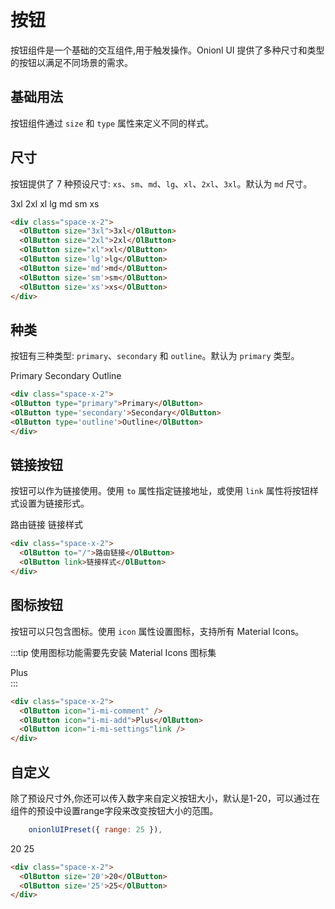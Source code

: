 # 按钮

按钮组件是一个基础的交互组件,用于触发操作。Onionl UI 提供了多种尺寸和类型的按钮以满足不同场景的需求。

## 基础用法

按钮组件通过 `size` 和 `type` 属性来定义不同的样式。
<!-- TODO：Demo展示 -->
## 尺寸
按钮提供了 7 种预设尺寸: `xs`、`sm`、`md`、`lg`、`xl`、`2xl`、`3xl`。默认为 `md` 尺寸。

<div class="space-x-2">
  <OlButton size="3xl">3xl</OlButton>
  <OlButton size="2xl">2xl</OlButton>
  <OlButton size="xl">xl</OlButton>
  <OlButton size='lg'>lg</OlButton>
  <OlButton size='md'>md</OlButton>
  <OlButton size='sm'>sm</OlButton>
  <OlButton size='xs'>xs</OlButton>
</div>

```html
<div class="space-x-2">
  <OlButton size="3xl">3xl</OlButton>
  <OlButton size="2xl">2xl</OlButton>
  <OlButton size="xl">xl</OlButton>
  <OlButton size='lg'>lg</OlButton>
  <OlButton size='md'>md</OlButton>
  <OlButton size='sm'>sm</OlButton>
  <OlButton size='xs'>xs</OlButton>
</div>
```

## 种类
按钮有三种类型: `primary`、`secondary` 和 `outline`。默认为 `primary` 类型。

<div class="space-x-2">
<OlButton type="primary">Primary</OlButton>
<OlButton type='secondary'>Secondary</OlButton>
<OlButton type='outline'>Outline</OlButton>
</div>

```html
<div class="space-x-2">
<OlButton type="primary">Primary</OlButton>
<OlButton type='secondary'>Secondary</OlButton>
<OlButton type='outline'>Outline</OlButton>
</div>
```

## 链接按钮
按钮可以作为链接使用。使用 `to` 属性指定链接地址，或使用 `link` 属性将按钮样式设置为链接形式。

<div class="space-x-2">
  <OlButton class="!color-primary !no-underline !hover:underline" to="/">路由链接</OlButton>
  <OlButton link>链接样式</OlButton>
</div>

```html
<div class="space-x-2">
  <OlButton to="/">路由链接</OlButton>
  <OlButton link>链接样式</OlButton>
</div>
```

## 图标按钮
按钮可以只包含图标。使用 `icon` 属性设置图标，支持所有 Material Icons。

:::tip
使用图标功能需要先安装 Material Icons 图标集
<div class="space-x-2">
  <OlButton icon="i-mi-comment" />
  <OlButton icon="i-mi-add">Plus</OlButton>
  <OlButton icon="i-mi-settings"link />
</div>
:::

```html
<div class="space-x-2">
  <OlButton icon="i-mi-comment" />
  <OlButton icon="i-mi-add">Plus</OlButton>
  <OlButton icon="i-mi-settings"link />
</div>
```

## 自定义
除了预设尺寸外,你还可以传入数字来自定义按钮大小，默认是1-20，可以通过在组件的预设中设置range字段来改变按钮大小的范围。
```JavaScript
    onionlUIPreset({ range: 25 }),
```

<div class="space-x-2">
  <OlButton size='20'>20</OlButton>
  <OlButton size='25'>25</OlButton>
</div>

```html
<div class="space-x-2">
  <OlButton size='20'>20</OlButton>
  <OlButton size='25'>25</OlButton>
</div>
```
